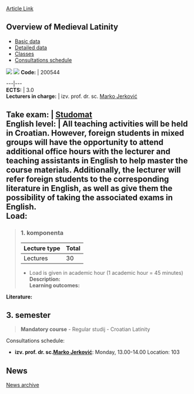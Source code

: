 [Article Link](https://www.fhs.hr/en/course/ooml_a)

## Overview of Medieval Latinity
  * [Basic data](https://www.fhs.hr/en/course/ooml_a#v1id-523809_699442_1_0 "Basic data")
  * [Detailed data](https://www.fhs.hr/en/course/ooml_a#v1id-523809_699442_1_1 "Detailed data")
  * [Classes](https://www.fhs.hr/en/course/ooml_a#v1id-523809_699442_1_2 "Classes")
  * [Consultations schedule](https://www.fhs.hr/en/course/ooml_a#v1id-523809_699442_1_3 "Consultations schedule")


[![](https://www.fhs.hr/img/flags/gif/hr.gif)](https://www.fhs.hr/predmet/psl_a) [![](https://www.fhs.hr/img/flags/gif/gb.gif)](https://www.fhs.hr/en/course/ooml_a)
**Code:** |  200544  
  
---|---  
**ECTS:** |  3.0   
**Lecturers in charge:** |  izv. prof. dr. sc. [Marko Jerković](https://www.fhs.hr/staff/marko.jerkovic)   
  
**Take exam:** |  [Studomat](http://www.isvu.hr/studomat)  
**English level:** |  All teaching activities will be held in Croatian. However, foreign students in mixed groups will have the opportunity to attend additional office hours with the lecturer and teaching assistants in English to help master the course materials. Additionally, the lecturer will refer foreign students to the corresponding literature in English, as well as give them the possibility of taking the associated exams in English.   
**Load:**  
---  
> ### 1. komponenta
> | Lecture type | Total  
> ---|---  
> Lectures | 30  
> * Load is given in academic hour (1 academic hour = 45 minutes)   
**Description:**  
> **Learning outcomes:**  

  
**Literature:**  

  
**3. semester**  
---  
> **Mandatory course** - Regular studij - Croatian Latinity  
>   
Consultations schedule: 
  * **izv. prof. dr. sc.[Marko Jerković](https://www.fhs.hr/staff/marko.jerkovic)**: 
Monday, 13.00-14.00
Location: 103 


## News
[News archive](https://www.fhs.hr/en/course/ooml_a?@=21cjf#news_119354 "News archive")
